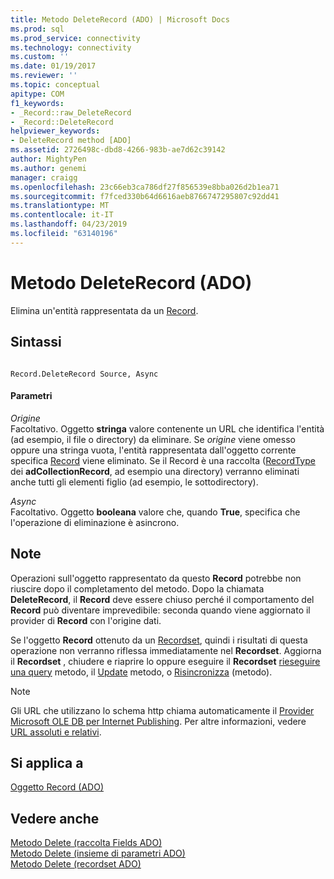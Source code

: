 ```yaml
---
title: Metodo DeleteRecord (ADO) | Microsoft Docs
ms.prod: sql
ms.prod_service: connectivity
ms.technology: connectivity
ms.custom: ''
ms.date: 01/19/2017
ms.reviewer: ''
ms.topic: conceptual
apitype: COM
f1_keywords:
- _Record::raw_DeleteRecord
- _Record::DeleteRecord
helpviewer_keywords:
- DeleteRecord method [ADO]
ms.assetid: 2726498c-dbd8-4266-983b-ae7d62c39142
author: MightyPen
ms.author: genemi
manager: craigg
ms.openlocfilehash: 23c66eb3ca786df27f856539e8bba026d2b1ea71
ms.sourcegitcommit: f7fced330b64d6616aeb8766747295807c92dd41
ms.translationtype: MT
ms.contentlocale: it-IT
ms.lasthandoff: 04/23/2019
ms.locfileid: "63140196"
---
```

# <a name="deleterecord-method-ado"></a>Metodo DeleteRecord (ADO)
Elimina un'entità rappresentata da un [Record](../../../ado/reference/ado-api/record-object-ado.md).  
  
## <a name="syntax"></a>Sintassi  
  
```  
  
Record.DeleteRecord Source, Async  
```  
  
#### <a name="parameters"></a>Parametri  
 *Origine*  
 Facoltativo. Oggetto **stringa** valore contenente un URL che identifica l'entità (ad esempio, il file o directory) da eliminare. Se *origine* viene omesso oppure una stringa vuota, l'entità rappresentata dall'oggetto corrente specifica [Record](../../../ado/reference/ado-api/record-object-ado.md) viene eliminato. Se il Record è una raccolta ([RecordType](../../../ado/reference/ado-api/recordtype-property-ado.md) dei **adCollectionRecord**, ad esempio una directory) verranno eliminati anche tutti gli elementi figlio (ad esempio, le sottodirectory).  
  
 *Async*  
 Facoltativo. Oggetto **booleana** valore che, quando **True**, specifica che l'operazione di eliminazione è asincrono.  
  
## <a name="remarks"></a>Note  
 Operazioni sull'oggetto rappresentato da questo **Record** potrebbe non riuscire dopo il completamento del metodo. Dopo la chiamata **DeleteRecord**, il **Record** deve essere chiuso perché il comportamento del **Record** può diventare imprevedibile: seconda quando viene aggiornato il provider di **Record** con l'origine dati.  
  
 Se l'oggetto **Record** ottenuto da un [Recordset](../../../ado/reference/ado-api/recordset-object-ado.md), quindi i risultati di questa operazione non verranno riflessa immediatamente nel **Recordset**. Aggiorna il **Recordset** , chiudere e riaprire lo oppure eseguire il **Recordset** [rieseguire una query](../../../ado/reference/ado-api/requery-method.md) metodo, il [Update](../../../ado/reference/ado-api/update-method.md) metodo, o [Risincronizza](../../../ado/reference/ado-api/resync-method.md) (metodo).  
  
> [!NOTE]
>  Gli URL che utilizzano lo schema http chiama automaticamente il [Provider Microsoft OLE DB per Internet Publishing](../../../ado/guide/appendixes/microsoft-ole-db-provider-for-internet-publishing.md). Per altre informazioni, vedere [URL assoluti e relativi](../../../ado/guide/data/absolute-and-relative-urls.md).  
  
## <a name="applies-to"></a>Si applica a  
 [Oggetto Record (ADO)](../../../ado/reference/ado-api/record-object-ado.md)  
  
## <a name="see-also"></a>Vedere anche  
 [Metodo Delete (raccolta Fields ADO)](../../../ado/reference/ado-api/delete-method-ado-fields-collection.md)   
 [Metodo Delete (insieme di parametri ADO)](../../../ado/reference/ado-api/delete-method-ado-parameters-collection.md)   
 [Metodo Delete (recordset ADO)](../../../ado/reference/ado-api/delete-method-ado-recordset.md)
